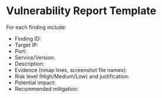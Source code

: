 # Vulnerability Report Template

For each finding include:
- Finding ID:
- Target IP:
- Port:
- Service/Version:
- Description:
- Evidence (nmap lines, screenshot file names):
- Risk level (High/Medium/Low) and justification:
- Potential impact:
- Recommended mitigation:
